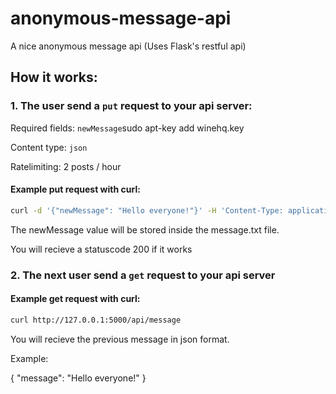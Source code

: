 # anonymous-message-api 
A nice anonymous message api (Uses Flask's restful api)

## How it works:

### 1. The user send a `put` request to your api server:

Required fields: `newMessage`sudo apt-key add winehq.key

Content type: `json`

Ratelimiting: 2 posts / hour
#### Example put request with curl:
```bash
curl -d '{"newMessage": "Hello everyone!"}' -H 'Content-Type: application/json' http://127.0.0.1:5000/api/message
```

The newMessage value will be stored inside the message.txt file.

You will recieve a statuscode 200 if it works

### 2. The next user send a `get` request to your api server

#### Example get request with curl:
```bash
curl http://127.0.0.1:5000/api/message
```

You will recieve the previous message in json format.

Example:

{
  "message": "Hello everyone!"
}
